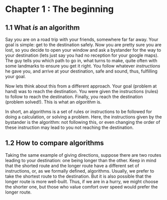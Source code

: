 # Chapter 1 : The beginning

## 1.1 What _is_ an algorithm
Say you are on a road trip with your friends, somewhere far far away. Your goal is simple: get to the destination safely. Now you are pretty sure you are lost, so you decide to open your window and ask a bystander for the way to your destination (lets just say you had no reception for your google maps). The guy tells you which path to go in, what turns to make, quite often with some landmarks to ensure you get it right. You follow whatever <i>instructions</i> he gave you, and arrive at your destination, safe and sound, thus, fulfilling your goal.

Now lets think about this from a different approach. Your goal (problem at hand) was to reach the destination. You were given the instructions (rules) to follow to reach the destination. Finally, you reach the destination (problem solved!). This is what an <i>algorithm</i> is.

In short, an algorithms is a set of rules or instructions to be followed for doing a calculation, or solving a problem. Here, the instructions given by the bystander is the algorithm: not following this, or even changing the order of these instruction may lead to you not reaching the destination. 

## 1.2 How to compare algorithms
<p>Taking the same example of giving directions, suppose there are two routes leading to your destination: one being longer than the other. Keep in mind that the shorted route and the longer route have a different set of instructions, or, as we formally defined, algorithms. Usually, we prefer to take the shortest route to the destination. But it is also possible that the longer route is more well-built. Thus, if we are in a hurry, we might choose the shorter one, but those who value comfort over speed would prefer the longer route. 